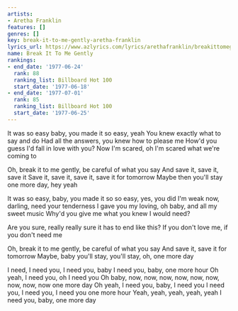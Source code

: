 ```yaml
---
artists:
- Aretha Franklin
features: []
genres: []
key: break-it-to-me-gently-aretha-franklin
lyrics_url: https://www.azlyrics.com/lyrics/arethafranklin/breakittomegently.html
name: Break It To Me Gently
rankings:
- end_date: '1977-06-24'
  rank: 88
  ranking_list: Billboard Hot 100
  start_date: '1977-06-18'
- end_date: '1977-07-01'
  rank: 85
  ranking_list: Billboard Hot 100
  start_date: '1977-06-25'
---
```


It was so easy baby, you made it so easy, yeah
You knew exactly what to say and do
Had all the answers, you knew how to please me
How'd you guess I'd fall in love with you?
Now I'm scared, oh I'm scared what we're coming to

Oh, break it to me gently, be careful of what you say
And save it, save it, save it
Save it, save it, save it, save it for tomorrow
Maybe then you'll stay one more day, hey yeah

It was so easy, baby, you made it so so easy, yes, you did
I'm weak now, darling, need your tenderness
I gave you my loving, oh baby, and all my sweet music
Why'd you give me what you knew I would need?

Are you sure, really really sure it has to end like this?
If you don't love me, if you don't need me

Oh, break it to me gently, be careful of what you say
And save it, save it for tomorrow
Maybe, baby you'll stay, you'll stay, oh, one more day

I need, I need you, I need you, baby
I need you, baby, one more hour
Oh yeah, I need you, oh I need you
Oh baby, now, now, now, now, now, now, now, now, now one more day
Oh yeah, I need you, baby, I need you
I need you, I need you, I need you one more hour
Yeah, yeah, yeah, yeah, yeah
I need you, baby, one more day



